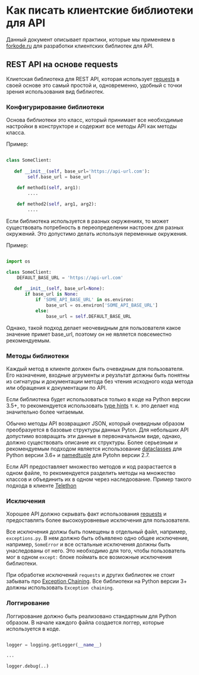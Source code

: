 # Как писать клиентские библиотеки для API


Данный документ описывает практики, которые мы применяем в [forkode.ru](http://forkode.ru) для разработки клиентских библиотек для API.


## REST API на основе requests

Клиетская библиотека для REST API, которая использует [requests](https://pypi.org/project/requests/) в своей основе это самый простой и, одновременно, удобный с точки зрения использования вид библиотек.

### Конфигурирование библиотеки

Основа библиотеки это класс, который принимает все необходимые настройки в конструкторе и содержит все методы API как методы класса.

Пример:

```python

class SomeClient:
 
   def __init__(self, base_url='https://api-url.com'):
        self.base_url = base_url
        
    def method1(self, arg1):
        ....

    def method2(self, arg1, arg2):
        ....

```

Если библиотека используется в разных окружениях, то может существовать потребность в переопределении настроек для разных окружений. Это допустимо делать используя переменные окружения.

Пример:

```python

import os

class SomeClient:
    DEFAULT_BASE_URL = 'https://api-url.com'
 
   def __init__(self, base_url=None):
       if base_url is None:
           if 'SOME_API_BASE_URL' in os.environ:
               base_url = os.environ['SOME_API_BASE_URL']
           else:
               base_url = self.DEFAULT_BASE_URL

```

Однако, такой подход делает неочевидным для пользователя какое значение примет base_url, поэтому он не является повсеместно рекомендуемым.


### Методы библиотеки


Каждый метод в клиенте должен быть очевидным для пользователя. Его назначение, входные агрументы и реузльтат должны быть понятны из сигнатуры и документации метода без чтения исходного кода метода или обращения к документации по API.

Если библиотека будет использоваться только в коде на Python версии 3.5+, то рекомендуется использовать [type hints](https://docs.python.org/3.7/library/typing.html) т. к. это делает код значительно более читаемым.

Обычно методы API возвращают JSON, который очевидным образом преобразуется в базовые структуры данных Pyton. Для небольших API допустимо возвращать эти данные в первоначальном виде, однако, должно существовать описание их структуры. Более серьезным и рекомендуемым подходом является использование [dataclasses](https://docs.python.org/3/library/dataclasses.html) для Python версии 3.6+ и [namedtuple](https://docs.python.org/2.7/library/collections.html#collections.namedtuple) для Pytohn версии 2.7.


Если API предоставляет множество методов и код разрастается в одном файле, то рекомендуется разделить методы на множество классов и объединить их в одном через наследоование.
Пример такого подхода в клиенте [Telethon](https://github.com/LonamiWebs/Telethon/blob/master/telethon/client/telegramclient.py)


### Исключения

Хорошее API должно скрывать факт использования [requests](https://pypi.org/project/requests/) и предоставлять более высокоуровневые исключения для пользователя.

Все исключения должы быть помещены в отдельный файл, например, `exceptions.py`. В нем должно быть объявлено одно общее исключение, например, `SomeError` и все остальные исключения должны быть унаследованы от него. Это необходимо для того, чтобы пользователь мог в одном `except:` блоке поймать все возможные исключения библиотеки.

При обработке исключений `requests` и других библиотек не стоит забывать про [Exception Chaining](https://www.python.org/dev/peps/pep-3134/). Все библиотеки на Python версии 3+ должны использовать `Exception chaining`.

### Логгирование

Логгирование должно быть реализовано стандартным для Python образом. В начале каждого файла создается логгер, которые используется в коде.

```python

logger = logging.getLogger(__name__)

...

logger.debug(..)

```
